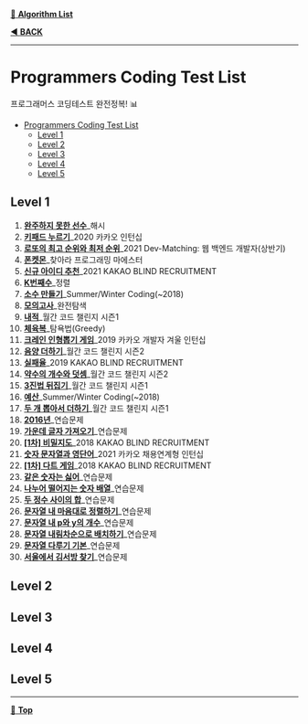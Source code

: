 [:file_folder: **Algorithm List**](https://github.com/dlalstj0213/Study.Algorithm_Java)

[:arrow_backward: **BACK**](../)

---

# Programmers Coding Test List

프로그래머스 코딩테스트 완전정복! 📊
- [Programmers Coding Test List](#programmers-coding-test-list)
  - [Level 1](#level-1)
  - [Level 2](#level-2)
  - [Level 3](#level-3)
  - [Level 4](#level-4)
  - [Level 5](#level-5)

## Level 1

1. [**완주하지 못한 선수**](./level1/solution01)_해시
2. [**키패드 누르기**](./level1/solution02)_2020 카카오 인턴십
3. [**로또의 최고 순위와 최저 순위**](./level1/solution03)_2021 Dev-Matching: 웹 백엔드 개발자(상반기)
4. [**폰켓몬**](./level1/solution04)_찾아라 프로그래밍 마에스터
5. [**신규 아이디 추천**](./level1/solution05)_2021 KAKAO BLIND RECRUITMENT
6. [**K번째수**](./level1/solution06)_정렬
7. [**소수 만들기**](./level1/solution07)_Summer/Winter Coding(~2018)
8. [**모의고사**](./level1/solution08)_완전탐색
9. [**내적**](./level1/solution09)_월간 코드 챌린지 시즌1
10. [**체육복**](./level1/solution10)_탐욕법(Greedy)
11. [**크레인 인형뽑기 게임**](./level1/solution11)_2019 카카오 개발자 겨울 인턴십
12. [**음양 더하기**](./level1/solution12)_월간 코드 챌린지 시즌2
13. [**실패율**](./level1/solution13)_2019 KAKAO BLIND RECRUITMENT
14. [**약수의 개수와 덧셈**](./level1/solution14)_월간 코드 챌린지 시즌2
15. [**3진법 뒤집기**](./level1/solution15)_월간 코드 챌린지 시즌1
16. [**예산**](./level1/solution16)_Summer/Winter Coding(~2018)
17. [**두 개 뽑아서 더하기**](./level1/solution17)_월간 코드 챌린지 시즌1
18. [**2016년**](./level1/solution18)_연습문제
19. [**가운데 글자 가져오기**](./level1/solution19)_연습문제
20. [**[1차] 비밀지도**](./level1/solution20)_2018 KAKAO BLIND RECRUITMENT
21. [**숫자 문자열과 영단어**](./level1/solution21)_2021 카카오 채용연계형 인턴십
22. [**[1차] 다트 게임**](./level1/solution22)_2018 KAKAO BLIND RECRUITMENT
23. [**같은 숫자는 싫어**](./level1/solution23)_연습문제
24. [**나누어 떨어지는 숫자 배열**](./level1/solution24)_연습문제
25. [**두 정수 사이의 합**](./level1/solution25)_연습문제
26. [**문자열 내 마음대로 정렬하기**](./level1/solution26)_연습문제
27. [**문자열 내 p와 y의 개수**](./level1/solution27)_연습문제
28. [**문자열 내림차순으로 배치하기**](./level1/solution28)_연습문제
29. [**문자열 다루기 기본**](./level1/solution29)_연습문제
30. [**서울에서 김서방 찾기**](./level1/solution30)_연습문제

## Level 2

## Level 3

## Level 4

## Level 5

---

[:arrow_up_small: **Top**](#)